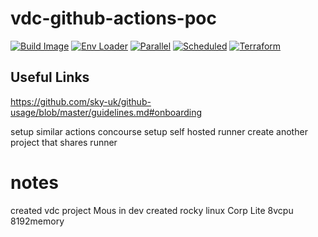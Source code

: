 # vdc-github-actions-poc

[![Build Image](https://github.com/mmn01-sky/vdc-github-actions-poc/actions/workflows/image-build.yml/badge.svg)](https://github.com/mmn01-sky/vdc-github-actions-poc/actions/workflows/image-build.yml)
[![Env Loader](https://github.com/mmn01-sky/vdc-github-actions-poc/actions/workflows/env-loader.yml/badge.svg)](https://github.com/mmn01-sky/vdc-github-actions-poc/actions/workflows/env-loader.yml)
[![Parallel](https://github.com/mmn01-sky/vdc-github-actions-poc/actions/workflows/parallel-gated.yml/badge.svg)](https://github.com/mmn01-sky/vdc-github-actions-poc/actions/workflows/parallel-gated.yml)
[![Scheduled](https://github.com/mmn01-sky/vdc-github-actions-poc/actions/workflows/scheduled.yml/badge.svg)](https://github.com/mmn01-sky/vdc-github-actions-poc/actions/workflows/scheduled.yml)
[![Terraform](https://github.com/mmn01-sky/vdc-github-actions-poc/actions/workflows/terraform.yml/badge.svg)](https://github.com/mmn01-sky/vdc-github-actions-poc/actions/workflows/terraform.yml)
## Useful Links
https://github.com/sky-uk/github-usage/blob/master/guidelines.md#onboarding



setup similar actions concourse
setup self hosted runner
create another project that shares runner

# notes
created vdc project Mous in dev
created rocky linux Corp Lite 8vcpu 8192memory
